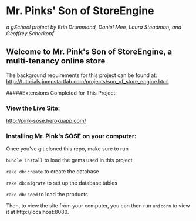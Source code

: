 # Mr. Pinks' Son of StoreEngine
_a gSchool project by Erin Drummond, Daniel Mee, Laura Steadman, and Geoffrey Schorkopf_

## Welcome to Mr. Pink's Son of StoreEngine, a multi-tenancy online store

The background requirements for this project can be found at: http://tutorials.jumpstartlab.com/projects/son_of_store_engine.html

#####Extensions Completed for This Project:



### View the Live Site:

http://pink-sose.herokuapp.com/

### Installing Mr. Pink's SOSE on your computer:

Once you've git cloned this repo, make sure to run

```bundle install``` to load the gems used in this project

```rake db:create``` to create the database

```rake db:migrate``` to set up the database tables

```rake db:seed``` to load the products

Then, to view the site from your computer, you can then run ```unicorn``` to view it at http://localhost:8080.
